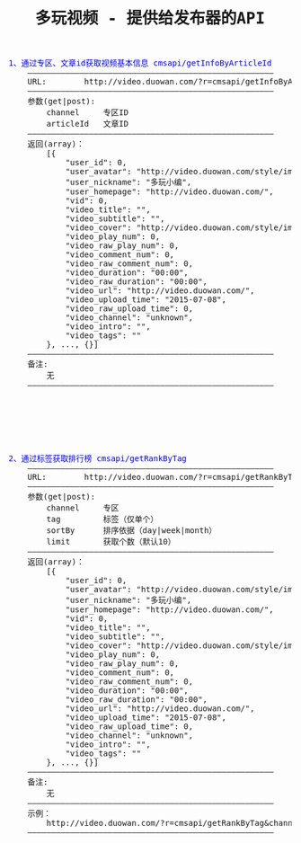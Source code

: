 <pre>

<h1><center>多玩视频 - 提供给发布器的API</center></h1>

<font color="blue">1、通过专区、文章id获取视频基本信息 cmsapi/getInfoByArticleId </font>
	————————————————————————————————————————————————————
	URL:		http://video.duowan.com/?r=cmsapi/getInfoByArticleId
	————————————————————————————————————————————————————
	参数(get|post):
		channel		专区ID
		articleId	文章ID
	————————————————————————————————————————————————————
	返回(array)：
		[{
			"user_id": 0,
			"user_avatar": "http://video.duowan.com/style/img/editor-avatar.png",
			"user_nickname": "多玩小编",
			"user_homepage": "http://video.duowan.com/",
			"vid": 0,
			"video_title": "",
			"video_subtitle": "",
			"video_cover": "http://video.duowan.com/style/img/no-cover.jpg",
			"video_play_num": 0,
			"video_raw_play_num": 0,
			"video_comment_num": 0,
			"video_raw_comment_num": 0,
			"video_duration": "00:00",
			"video_raw_duration": "00:00",
			"video_url": "http://video.duowan.com/",
			"video_upload_time": "2015-07-08",
			"video_raw_upload_time": 0,
			"video_channel": "unknown",
			"video_intro": "",
			"video_tags": ""
		}, ..., {}]
	————————————————————————————————————————————————————
	备注: 
		无
	————————————————————————————————————————————————————







<font color="blue">2、通过标签获取排行榜 cmsapi/getRankByTag </font>
	————————————————————————————————————————————————————
	URL:		http://video.duowan.com/?r=cmsapi/getRankByTag
	————————————————————————————————————————————————————
	参数(get|post):
		channel		专区
		tag			标签（仅单个）
		sortBy		排序依据（day|week|month）
		limit		获取个数（默认10）
	————————————————————————————————————————————————————
	返回(array)：
		[{
			"user_id": 0,
			"user_avatar": "http://video.duowan.com/style/img/editor-avatar.png",
			"user_nickname": "多玩小编",
			"user_homepage": "http://video.duowan.com/",
			"vid": 0,
			"video_title": "",
			"video_subtitle": "",
			"video_cover": "http://video.duowan.com/style/img/no-cover.jpg",
			"video_play_num": 0,
			"video_raw_play_num": 0,
			"video_comment_num": 0,
			"video_raw_comment_num": 0,
			"video_duration": "00:00",
			"video_raw_duration": "00:00",
			"video_url": "http://video.duowan.com/",
			"video_upload_time": "2015-07-08",
			"video_raw_upload_time": 0,
			"video_channel": "unknown",
			"video_intro": "",
			"video_tags": ""
		}, ..., {}]
	————————————————————————————————————————————————————
	备注: 
		无
	————————————————————————————————————————————————————
	示例：
		http://video.duowan.com/?r=cmsapi/getRankByTag&channel=5253wzry&tag=%E8%99%8E%E7%89%99%E8%A7%86%E9%A2%91&sortBy=month&limit=10
	————————————————————————————————————————————————————






</pre>